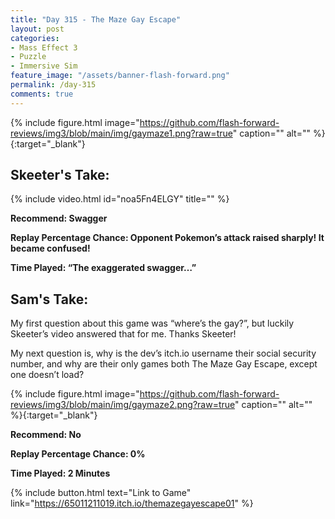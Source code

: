 ```yaml
---
title: "Day 315 - The Maze Gay Escape"
layout: post
categories:
- Mass Effect 3
- Puzzle
- Immersive Sim
feature_image: "/assets/banner-flash-forward.png"
permalink: /day-315
comments: true
---
```


{% include figure.html image="https://github.com/flash-forward-reviews/img3/blob/main/img/gaymaze1.png?raw=true" caption="" alt="" %}{:target="_blank"}
 
## Skeeter's Take:

{% include video.html id="noa5Fn4ELGY" title="" %}

**Recommend: Swagger**

**Replay Percentage Chance: Opponent Pokemon’s attack raised sharply! It became confused!**

**Time Played: “The exaggerated swagger…”**

## Sam's Take:

My first question about this game was “where’s the gay?”, but luckily Skeeter’s video answered that for me. Thanks Skeeter!

My next question is, why is the dev’s itch.io username their social security number, and why are their only games both The Maze Gay Escape, except one doesn’t load?

{% include figure.html image="https://github.com/flash-forward-reviews/img3/blob/main/img/gaymaze2.png?raw=true" caption="" alt="" %}{:target="_blank"}

**Recommend: No**

**Replay Percentage Chance: 0%**

**Time Played: 2 Minutes**

{% include button.html text="Link to Game" link="https://65011211019.itch.io/themazegayescape01" %}